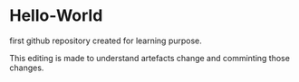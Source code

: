 # Hello-World
first github repository created for learning purpose.

This editing is made to understand artefacts change and comminting those changes.

